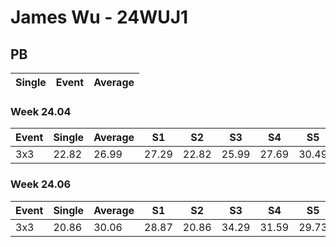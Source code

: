 # James Wu - 24WUJ1

## PB
|Single|Event|Average|
|----|----|----|
### Week 24.04
|Event|Single|Average|S1|S2|S3|S4|S5|
|-----|-------|------|--|--|--|--|--|
|3x3|22.82|26.99|27.29|22.82|25.99|27.69|30.49|
### Week 24.06
|Event|Single|Average|S1|S2|S3|S4|S5|
|-----|-------|------|--|--|--|--|--|
|3x3|20.86|30.06|28.87|20.86|34.29|31.59|29.73|
